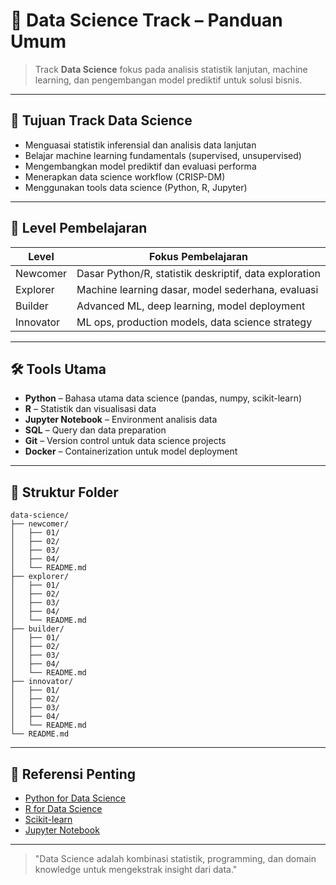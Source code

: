 # 🔬 Data Science Track – Panduan Umum

> Track **Data Science** fokus pada analisis statistik lanjutan, machine learning, dan pengembangan model prediktif untuk solusi bisnis.

---

## 🎯 Tujuan Track Data Science

- Menguasai statistik inferensial dan analisis data lanjutan
- Belajar machine learning fundamentals (supervised, unsupervised)
- Mengembangkan model prediktif dan evaluasi performa
- Menerapkan data science workflow (CRISP-DM)
- Menggunakan tools data science (Python, R, Jupyter)

---

## 🧭 Level Pembelajaran

| Level     | Fokus Pembelajaran                                   |
| --------- | ---------------------------------------------------- |
| Newcomer  | Dasar Python/R, statistik deskriptif, data exploration |
| Explorer  | Machine learning dasar, model sederhana, evaluasi |
| Builder   | Advanced ML, deep learning, model deployment |
| Innovator | ML ops, production models, data science strategy |

---

## 🛠 Tools Utama

- **Python** – Bahasa utama data science (pandas, numpy, scikit-learn)
- **R** – Statistik dan visualisasi data
- **Jupyter Notebook** – Environment analisis data
- **SQL** – Query dan data preparation
- **Git** – Version control untuk data science projects
- **Docker** – Containerization untuk model deployment

---

## 📁 Struktur Folder

```
data-science/
├── newcomer/
│   ├── 01/
│   ├── 02/
│   ├── 03/
│   ├── 04/
│   └── README.md
├── explorer/
│   ├── 01/
│   ├── 02/
│   ├── 03/
│   ├── 04/
│   └── README.md
├── builder/
│   ├── 01/
│   ├── 02/
│   ├── 03/
│   ├── 04/
│   └── README.md
├── innovator/
│   ├── 01/
│   ├── 02/
│   ├── 03/
│   ├── 04/
│   └── README.md
└── README.md
```

---

## 🔗 Referensi Penting

- [Python for Data Science](https://pandas.pydata.org/)
- [R for Data Science](https://r4ds.had.co.nz/)
- [Scikit-learn](https://scikit-learn.org/)
- [Jupyter Notebook](https://jupyter.org/)

---

> "Data Science adalah kombinasi statistik, programming, dan domain knowledge untuk mengekstrak insight dari data." 